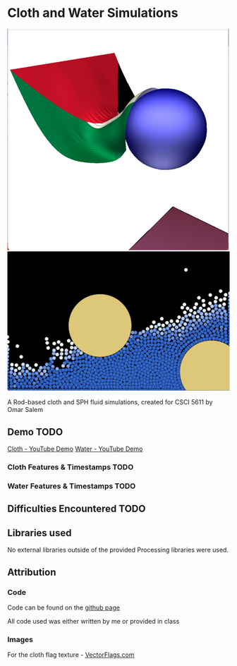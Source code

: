 # Cloth and Water Simulations
![Image of the cloth Simulation](clothsim.png)
![Image of the water Simulation](watersim.png)

A Rod-based cloth and SPH fluid simulations, created for CSCI 5611 by Omar Salem

## Demo TODO
[Cloth - YouTube Demo]()
[Water - YouTube Demo]()

### Cloth Features & Timestamps TODO

### Water Features & Timestamps TODO

## Difficulties Encountered TODO

## Libraries used
No external libraries outside of the provided Processing libraries were used.

## Attribution

### Code
Code can be found on the [github page](https://github.com/omsa0/Cloth-and-Water/)

All code used was either written by me or provided in class

### Images
For the cloth flag texture - [VectorFlags.com](https://vectorflags.com/palestine/ps-square-01)
